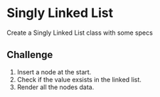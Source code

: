 # Singly Linked List

Create a Singly Linked List class with some specs

## Challenge

1. Insert a node at the start.
2. Check if the value exsists in the linked list.
3. Render all the nodes data.
